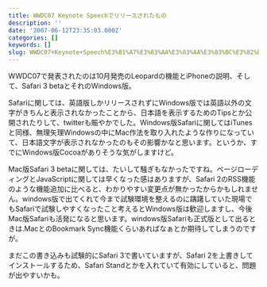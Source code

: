 ```yaml
---
title: WWDC07 Keynote Speechでリリースされたもの
description: ''
date: '2007-06-12T23:35:03.000Z'
categories: []
keywords: []
slug: WWDC07+Keynote+Speech%E3%81%A7%E3%83%AA%E3%83%AA%E3%83%BC%E3%82%B9%E3%81%95%E3%82%8C%E3%81%9F%E3%82%82%E3%81%AE
---
```

WWDC07で発表されたのは10月発売のLeopardの機能とiPhoneの説明、そして、Safari 3 betaとそれのWindows版。

Safariに関しては、英語版しかリリースされずにWindows版では英語以外の文字がきちんと表示されなかったことから、日本語を表示するためのTipsとか公開されたりして、twitterも賑やかでした。Windows版Safariに関してはiTunesと同様、無理矢理Windowsの中にMac作法を取り入れたような作りになっていて、日本語文字が表示されなかったのもその影響かなと思います。というか、すでにWindows版Cocoaがありそうな気がしますけど。

Mac版Safari 3 betaに関しては、たいして騒ぎもなかったですね。ページローディングとJavaScriptに関しては早くなった感はありますが、Safari 2のRSS機能のような機能追加に比べると、わかりやすい変更点が無かったからかもしれません。windows版で出てくれて今まで試験環境を整えるのに躊躇していた現場でもSafariで試験しやすくなったこと考えるとWindows版は歓迎しますし、今後Mac版Safariも活発になると思います。windows版Safariも正式版として出るときは.MacとのBookmark Sync機能くらいあればなぁとか期待してしまうのですが。

まだこの書き込みも試験的にSafari 3で書いていますが、Safari 2を上書きしてインストールするため、Safari Standとかを入れていて有効にしていると、問題が出やすいかも。